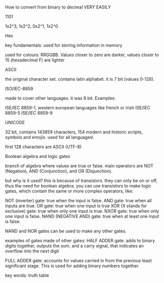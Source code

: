 How to convert from binary to decimal VERY EASILY


   1101

1x2^3, 1x2^2, 0x2^1, 1x2^0

Hex

key fundamentals: used for storing information in memory

used for colours: RRGGBB. Values closer to zero are darker, values closer to 15 (hexadecimal F) are lighter

ASCII

the original character set. contains latin alphabet. it is 7 bit (values 0-128).

ISO/IEC-8859

made to cover other languages. it was 8 bit. Examples:

ISE/IEC 8859-1, western european languages like french or irish
ISE/IEC 8859-5
ISE/IEC 8859-9

UNICODE

32 bit, contains 143859 characters, 154 modern and historic scripts, symbols and emojis. used for all languages\

first 128 characters are ASCII (UTF-8)

Boolean algebra and logic gates

branch of algebra where values are true or false.
main operators are NOT (Negation), AND (Conjunction), and OR (Disjunction).

but why is it used?
this is because of transistors. they can only be on or off, thus the need for boolean algebra.
you can use transistors to make logic gates, which contain the same or more complex operators, like:

NOT (inverter) gate: true when the input is false.
AND gate: true when all inputs are true.
OR gate: true when one input is true
XOR (X stands for exclusive) gate: true when only one input is true.
NXOR gate: true when only one input is false.
NAND (NEGATIVE AND) gate: true when at least one input is false.

NAND and NOR gates can be used to make any other gates.

examples of gates made of other gates:
HALF ADDER gate: adds to binary digits together, outputs the sum, and a carry signal, that indicates an overflow into the next digit

FULL ADDER gate: accounts for values carried in from the previous least significant stage. This is used for adding binary numbers together.

key words: truth table